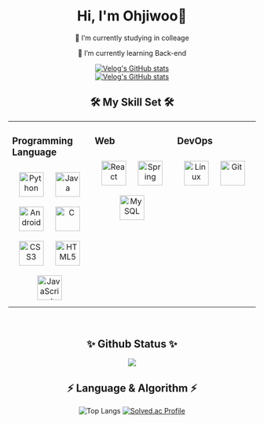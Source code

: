 <div align="center">
  
# Hi, I'm Ohjiwoo👋
  
🔭 I’m currently studying in colleage   

🌱 I’m currently learning Back-end   

[![Velog's GitHub stats](https://velog-readme-stats.vercel.app/api/badge?name=Ohjiwoo)](https://velog.io/@jiwoo_048)    
[![Velog's GitHub stats](https://velog-readme-stats.vercel.app/api?name=jiwoo_048)](https://github.com/eungyeole/velog-readme-stats)

## 🛠 My Skill Set 🛠
<table><tr><td valign="top" width="33%">

### Programming Language  
<div align="center">  
<img style="margin: 10px" src="https://profilinator.rishav.dev/skills-assets/python-original.svg" alt="Python" height="50" />
<img style="margin: 10px" src="https://profilinator.rishav.dev/skills-assets/java-original-wordmark.svg" alt="Java" height="50" />
<img style="margin: 10px" src="https://profilinator.rishav.dev/skills-assets/android-original-wordmark.svg" alt="Android" height="50" />
<img style="margin: 10px" src="https://profilinator.rishav.dev/skills-assets/c-original.svg" alt="C" height="50" />  
<img style="margin: 10px" src="https://profilinator.rishav.dev/skills-assets/css3-original-wordmark.svg" alt="CSS3" height="50" />  
<img style="margin: 10px" src="https://profilinator.rishav.dev/skills-assets/html5-original-wordmark.svg" alt="HTML5" height="50" />  
<img style="margin: 10px" src="https://profilinator.rishav.dev/skills-assets/javascript-original.svg" alt="JavaScript" height="50" />  
</div>

</td><td valign="top" width="33%">

### Web  
<div align="center">  
<img style="margin: 10px" src="https://profilinator.rishav.dev/skills-assets/react-original-wordmark.svg" alt="React" height="50" />  
<img style="margin: 10px" src="https://profilinator.rishav.dev/skills-assets/springio-icon.svg" alt="Spring" height="50" />  
<img style="margin: 10px" src="https://profilinator.rishav.dev/skills-assets/mysql-original-wordmark.svg" alt="MySQL" height="50" />  
</div>

</td><td valign="top" width="33%">

### DevOps  
<div align="center">  
<img style="margin: 10px" src="https://profilinator.rishav.dev/skills-assets/linux-original.svg" alt="Linux" height="50" />  
<img style="margin: 10px" src="https://profilinator.rishav.dev/skills-assets/git-scm-icon.svg" alt="Git" height="50" />  
</div>

</td></tr></table>  

<br/>  

## ✨ Github Status ✨ 
<img src="https://github-readme-stats.vercel.app/api?username=Ohjiwoo-lab&show_icons=true&count_private=true&hide_border=true&theme=onedark" align="center" />

## ⚡ Language & Algorithm ⚡
![Top Langs](https://github-readme-stats.vercel.app/api/top-langs/?username=Ohjiwoo-lab&layout=compact&theme=onedark)
[![Solved.ac Profile](http://mazassumnida.wtf/api/generate_badge?boj=jiu3159)](https://solved.ac/jiu3159)

</div>
